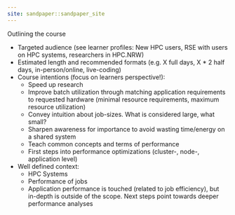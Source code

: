 ```yaml
---
site: sandpaper::sandpaper_site
---
```


Outlining the course

- Targeted audience (see learner profiles: New HPC users, RSE with users on HPC systems, researchers in HPC.NRW)
- Estimated length and recommended formats (e.g. X full days, X * 2 half days, in-person/online, live-coding)
- Course intentions (focus on learners perspective!):
   - Speed up research
   - Improve batch utilization through matching application requirements to requested hardware (minimal resource requirements, maximum resource utilization)
   - Convey intuition about job-sizes. What is considered large, what small?
   - Sharpen awareness for importance to avoid wasting time/energy on a shared system
   - Teach common concepts and terms of performance
   - First steps into performance optimizations (cluster-, node-, application level)
- Well defined context:
   - HPC Systems
   - Performance of jobs
   - Application performance is touched (related to job efficiency), but in-depth is outside of the scope. Next steps point towards deeper performance analyses

